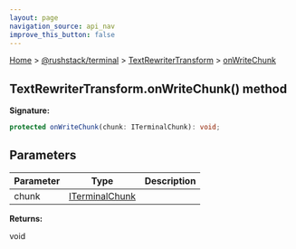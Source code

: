 ```yaml
---
layout: page
navigation_source: api_nav
improve_this_button: false
---
```



[Home](./index.md) &gt; [@rushstack/terminal](./terminal.md) &gt; [TextRewriterTransform](./terminal.textrewritertransform.md) &gt; [onWriteChunk](./terminal.textrewritertransform.onwritechunk.md)

## TextRewriterTransform.onWriteChunk() method

<b>Signature:</b>

```typescript
protected onWriteChunk(chunk: ITerminalChunk): void;
```

## Parameters

|  Parameter | Type | Description |
|  --- | --- | --- |
|  chunk | [ITerminalChunk](./terminal.iterminalchunk.md) |  |

<b>Returns:</b>

void
